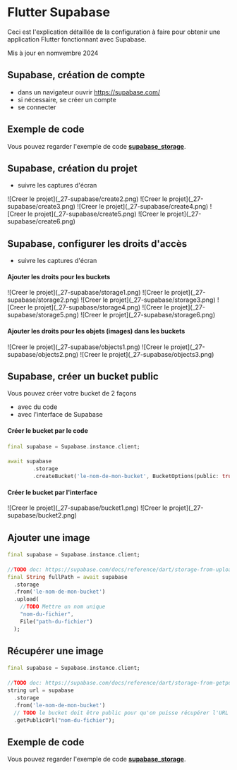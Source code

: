 # Flutter Supabase

Ceci est l'explication détaillée de la configuration à faire pour
obtenir une application Flutter fonctionnant avec Supabase.

Mis à jour en nomvembre 2024

## Supabase, création de compte

- dans un navigateur ouvrir https://supabase.com/
- si nécessaire, se créer un compte
- se connecter

## Exemple de code

Vous pouvez regarder l'exemple de code **[supabase_storage](https://github.com/departement-info-cem/5N6-mobile-2/tree/main/code/supabase_storage)**.

## Supabase, création du projet

- suivre les captures d'écran

<Row>
  <Column size="8">
    ![Creer le projet](_27-supabase/create2.png)
  </Column>
  <Column size="8">
    ![Creer le projet](_27-supabase/create3.png)
  </Column>
  <Column size="8">
    ![Creer le projet](_27-supabase/create4.png)
  </Column>
  <Column size="8">
    ![Creer le projet](_27-supabase/create5.png)
  </Column>
  <Column size="8">
    ![Creer le projet](_27-supabase/create6.png)
  </Column>
</Row>

## Supabase, configurer les droits d'accès

- suivre les captures d'écran

#### Ajouter les droits pour les buckets 

<Row>

  <Column size="8">
    ![Creer le projet](_27-supabase/storage1.png)
  </Column>
  <Column size="8">
    ![Creer le projet](_27-supabase/storage2.png)
  </Column>
  <Column size="8">
    ![Creer le projet](_27-supabase/storage3.png)
  </Column>
  <Column size="8">
    ![Creer le projet](_27-supabase/storage4.png)
  </Column>
  <Column size="8">
    ![Creer le projet](_27-supabase/storage5.png)
  </Column>
  <Column size="8">
    ![Creer le projet](_27-supabase/storage6.png)
  </Column>
  
</Row>

#### Ajouter les droits pour les objets (images) dans les buckets

<Row>

  <Column size="8">
    ![Creer le projet](_27-supabase/objects1.png)
  </Column>
  <Column size="8">
    ![Creer le projet](_27-supabase/objects2.png)
  </Column>
  <Column size="8">
    ![Creer le projet](_27-supabase/objects3.png)
  </Column>
  
</Row>

## Supabase, créer un bucket public

Vous pouvez créer votre bucket de 2 façons
- avec du code
- avec l'interface de Supabase

#### Créer le bucket par le code

```dart
final supabase = Supabase.instance.client;

await supabase
        .storage
        .createBucket('le-nom-de-mon-bucket', BucketOptions(public: true));
```

#### Créer le bucket par l'interface

<Row>

  <Column size="8">
    ![Creer le projet](_27-supabase/bucket1.png)
  </Column>
  <Column size="8">
    ![Creer le projet](_27-supabase/bucket2.png)
  </Column>
  
</Row>


## Ajouter une image

```dart
final supabase = Supabase.instance.client;

//TODO doc: https://supabase.com/docs/reference/dart/storage-from-upload
final String fullPath = await supabase
  .storage
  .from('le-nom-de-mon-bucket')
  .upload(
    //TODO Mettre un nom unique
    "nom-du-fichier",
    File("path-du-fichier")
  );
```

## Récupérer une image

```dart
final supabase = Supabase.instance.client;

//TODO doc: https://supabase.com/docs/reference/dart/storage-from-getpublicurl
string url = supabase
  .storage
  .from('le-nom-de-mon-bucket')
  // TODO le bucket doit être public pour qu'on puisse récupérer l'URL public
  .getPublicUrl("nom-du-fichier");
```

## Exemple de code

Vous pouvez regarder l'exemple de code **[supabase_storage](https://github.com/departement-info-cem/5N6-mobile-2/tree/main/code/supabase_storage)**.
